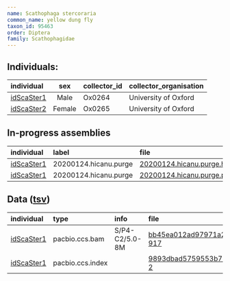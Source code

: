 ```yaml
---
name: Scathophaga stercoraria
common_name: yellow dung fly
taxon_id: 95463
order: Diptera
family: Scathophagidae
---
```


## Individuals:

| individual | sex | collector_id | collector_organisation |
| :--------- | :-: | :----------- | :--------------------- |
| [idScaSter1](idScaSter1.md) | Male | Ox0264 | University of Oxford |
| [idScaSter2](idScaSter2.md) | Female | Ox0265 | University of Oxford |

## In-progress assemblies

| individual | label | file |
| :--------- | :---- | :--- |
| [idScaSter1](idScaSter1.md) | 20200124.hicanu.purge | [20200124.hicanu.purge.htig.fasta.gz](https://darwin.cog.sanger.ac.uk/insects/Scathophaga_stercoraria/idScaSter1/assemblies/working/20200124.hicanu.purge/20200124.hicanu.purge.htig.fasta.gz) |
| [idScaSter1](idScaSter1.md) | 20200124.hicanu.purge | [20200124.hicanu.purge.prim.fasta.gz](https://darwin.cog.sanger.ac.uk/insects/Scathophaga_stercoraria/idScaSter1/assemblies/working/20200124.hicanu.purge/20200124.hicanu.purge.prim.fasta.gz) |

## Data ([tsv](Scathophaga_stercoraria_data.tsv))

| individual | type | info | file |
| :--------- | :--- | :--- | :--- |
| [idScaSter1](idScaSter1.md) | pacbio.ccs.bam | S/P4-C2/5.0-8M | [bb45ea012ad97971a2c53fcff06002ac-917](https://darwin.cog.sanger.ac.uk/insects/Scathophaga_stercoraria/idScaSter1/genomic_data/pacbio/m64094_200118_121121.ccs.bam) |
| [idScaSter1](idScaSter1.md) | pacbio.ccs.index |  | [9893dbad5759553b75b24dfb593ddab5-2](https://darwin.cog.sanger.ac.uk/insects/Scathophaga_stercoraria/idScaSter1/genomic_data/pacbio/m64094_200118_121121.ccs.bam.pbi) |
